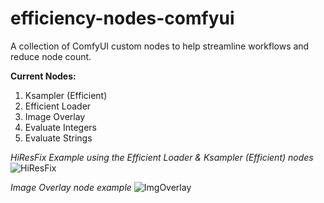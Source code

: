 # efficiency-nodes-comfyui
A collection of ComfyUI custom nodes to help streamline workflows and reduce node count.

**Current Nodes:**
1) Ksampler (Efficient)
2) Efficient Loader
3) Image Overlay
4) Evaluate Integers
5) Evaluate Strings

*HiResFix Example using the Efficient Loader & Ksampler (Efficient) nodes*
![HiResFix](https://user-images.githubusercontent.com/112517630/230495296-1d6e9e5d-2b86-4c69-90c7-2ba797b13bf4.png)

*Image Overlay node example*
![ImgOverlay](https://user-images.githubusercontent.com/112517630/230495326-1c4482b8-f938-4bd7-8706-00c05babb8ec.png)
